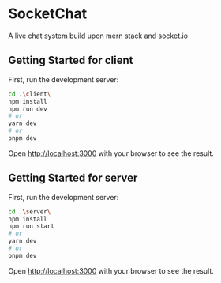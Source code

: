 # SocketChat
A live chat system build upon mern stack and   socket.io



## Getting Started for client

First, run the development server:

```bash
cd .\client\
npm install 
npm run dev
# or
yarn dev
# or
pnpm dev
```

Open [http://localhost:3000](http://localhost:3000) with your browser to see the result.

## Getting Started for server

First, run the development server:

```bash
cd .\server\
npm install 
npm run start
# or
yarn dev
# or
pnpm dev
```

Open [http://localhost:3000](http://localhost:3000) with your browser to see the result.






